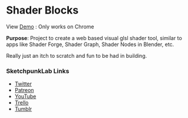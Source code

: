 # Shader Blocks

View [Demo](https://sketchpunk.github.io/shaderblocks/) : Only works on Chrome

**Purpose**:
Project to create a web based visual glsl shader tool, similar to apps like Shader Forge, Shader Graph, Shader Nodes in Blender, etc.

Really just an itch to scratch and fun to be had in building.

### SketchpunkLab Links
* [Twitter](https://twitter.com/SketchpunkLabs)
* [Patreon](https://www.patreon.com/sketchpunk)
* [YouTube](https://www.youtube.com/channel/UCSnyjB_8iVxi2ZAfn_1L6tA)
* [Trello](https://trello.com/b/91IsCJKE/shader-blocks)
* [Tumblr](http://sketchpunklabs.tumblr.com/)